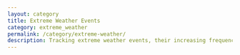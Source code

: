 ```yaml
---
layout: category
title: Extreme Weather Events
category: extreme_weather
permalink: /category/extreme-weather/
description: Tracking extreme weather events, their increasing frequency and intensity
---
```

